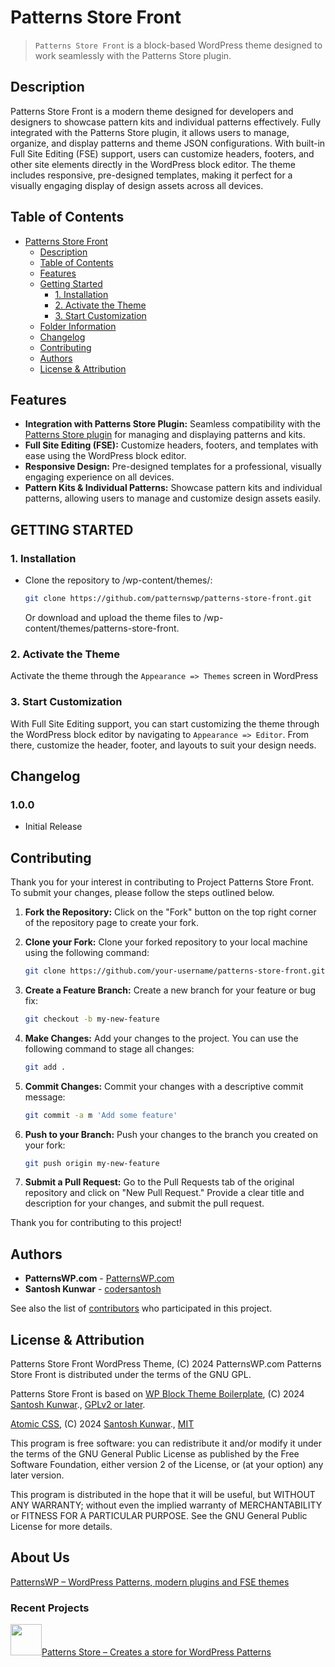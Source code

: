 # Patterns Store Front

> `Patterns Store Front` is a block-based WordPress theme designed to work seamlessly with the Patterns Store plugin.

## Description

Patterns Store Front is a modern theme designed for developers and designers to showcase pattern kits and individual patterns effectively. Fully integrated with the Patterns Store plugin, it allows users to manage, organize, and display patterns and theme JSON configurations. With built-in Full Site Editing (FSE) support, users can customize headers, footers, and other site elements directly in the WordPress block editor. The theme includes responsive, pre-designed templates, making it perfect for a visually engaging display of design assets across all devices.

## Table of Contents

- [Patterns Store Front](#patterns-store-front)
  - [Description](#description)
  - [Table of Contents](#table-of-contents)
  - [Features](#features)
  - [Getting Started](#getting-started)
    - [1. Installation](#1-installation)
    - [2. Activate the Theme](#2-activate-the-theme)
    - [3. Start Customization](#3-start-customization)
  - [Folder Information](#folder-information)
  - [Changelog](#changelog)
  - [Contributing](#contributing)
  - [Authors](#authors)
  - [License & Attribution](#license--attribution)

## Features

- **Integration with Patterns Store Plugin:** Seamless compatibility with the [Patterns Store plugin](https://wordpress.org/plugins/patterns-store/) for managing and displaying patterns and kits.
- **Full Site Editing (FSE):** Customize headers, footers, and templates with ease using the WordPress block editor.
- **Responsive Design:** Pre-designed templates for a professional, visually engaging experience on all devices.
- **Pattern Kits & Individual Patterns:** Showcase pattern kits and individual patterns, allowing users to manage and customize design assets easily.

## GETTING STARTED

### 1. Installation

- Clone the repository to /wp-content/themes/:

  ```sh
  git clone https://github.com/patternswp/patterns-store-front.git
  ```

  Or download and upload the theme files to /wp-content/themes/patterns-store-front.

### 2. Activate the Theme

Activate the theme through the `Appearance => Themes` screen in WordPress

### 3. Start Customization

With Full Site Editing support, you can start customizing the theme through the WordPress block editor by navigating to `Appearance => Editor`. From there, customize the header, footer, and layouts to suit your design needs.

## Changelog

### 1.0.0

- Initial Release

## Contributing

Thank you for your interest in contributing to Project Patterns Store Front. To submit your changes, please follow the steps outlined below.

1. **Fork the Repository:** Click on the "Fork" button on the top right corner of the repository page to create your fork.

2. **Clone your Fork:** Clone your forked repository to your local machine using the following command:

   ```sh
   git clone https://github.com/your-username/patterns-store-front.git
   ```

3. **Create a Feature Branch:** Create a new branch for your feature or bug fix:

   ```sh
   git checkout -b my-new-feature
   ```

4. **Make Changes:** Add your changes to the project. You can use the following command to stage all changes:

   ```sh
   git add .
   ```

5. **Commit Changes:** Commit your changes with a descriptive commit message:

   ```sh
   git commit -a m 'Add some feature'
   ```

6. **Push to your Branch:** Push your changes to the branch you created on your fork:

   ```sh
   git push origin my-new-feature
   ```

7. **Submit a Pull Request:** Go to the Pull Requests tab of the original repository and click on "New Pull Request." Provide a clear title and description for your changes, and submit the pull request.

Thank you for contributing to this project!

## Authors

- **PatternsWP.com** - [PatternsWP.com](https://patternswp.com/)
- **Santosh Kunwar** - [codersantosh](https://twitter.com/codersantosh)

See also the list of [contributors](https://github.com/patternswp/patterns-store-front/graphs/contributors) who participated in this project.

## License & Attribution

Patterns Store Front WordPress Theme, (C) 2024 PatternsWP.com
Patterns Store Front is distributed under the terms of the GNU GPL.

Patterns Store Front is based on [WP Block Theme Boilerplate](https://github.com/codersantosh/wp-block-theme-boilerplate), (C) 2024 [Santosh Kunwar](https://twitter.com/codersantosh)., [GPLv2 or later](https://www.gnu.org/licenses/gpl-2.0.html).

[Atomic CSS](https://github.com/codersantosh/atomic-css), (C) 2024 [Santosh Kunwar](https://twitter.com/codersantosh)., [MIT](https://opensource.org/licenses/MIT)

This program is free software: you can redistribute it and/or modify
it under the terms of the GNU General Public License as published by
the Free Software Foundation, either version 2 of the License, or
(at your option) any later version.

This program is distributed in the hope that it will be useful,
but WITHOUT ANY WARRANTY; without even the implied warranty of
MERCHANTABILITY or FITNESS FOR A PARTICULAR PURPOSE. See the
GNU General Public License for more details.

## About Us

[PatternsWP – WordPress Patterns, modern plugins and FSE themes](https://patternswp.com/)

### Recent Projects

<a href="https://wordpress.org/plugins/patterns-store/" target="_blank"><img src="https://ps.w.org/patterns-store/assets/icon.svg" width="50" height="50" />Patterns Store – Creates a store for WordPress Patterns</a>
